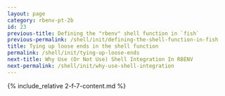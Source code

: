 ```yaml
---
layout: page
category: rbenv-pt-2b
id: 23
previous-title: Defining the "rbenv" shell function in `fish`
previous-permalink: /shell/init/defining-the-shell-function-in-fish
title: Tying up loose ends in the shell function
permalink: /shell/init/tying-up-loose-ends
next-title: Why Use (Or Not Use) Shell Integration In RBENV
next-permalink: /shell/init/why-use-shell-integration
---
```


{% include_relative 2-f-7-content.md %}
